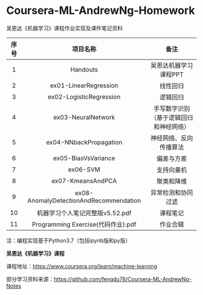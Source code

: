 # Coursera-ML-AndrewNg-Homework
吴恩达《机器学习》课程作业实现及课件笔记资料

| 序号 |                项目名称                |                  备注                  |
| :--: | :------------------------------------: | :------------------------------------: |
|  1   |                Handouts                |         吴恩达机器学习课程PPT          |
|  2   |         ex01-LinearRegression          |                线性回归                |
|  3   |        ex02-LogisticRegression         |                逻辑回归                |
|  4   |           ex03-NeuralNetwork           | 手写数字识别（基于逻辑回归和神经网络） |
|  5   |         ex04-NNbackPropagation         |         神经网络、反向传播算法         |
|  6   |          ex05-BiasVsVariance           |               偏差与方差               |
|  7   |                ex06-SVM                |               支持向量机               |
|  8   |           ex07-KmeansAndPCA            |               聚类和降维               |
|  9   | ex08-AnomalyDetectionAndRecommendation |           异常检测和协同过滤           |
|  10  |    机器学习个人笔记完整版v5.52.pdf     |                课程笔记                |
|  11  |   Programming Exercise(代码作业).pdf   |                作业合辑                |

注：编程实现基于Python3.7（包括ipynb版和py版）

**吴恩达《机器学习》课程**

课程地址：https://www.coursera.org/learn/machine-learning

部分学习资料来源：https://github.com/fengdu78/Coursera-ML-AndrewNg-Notes
